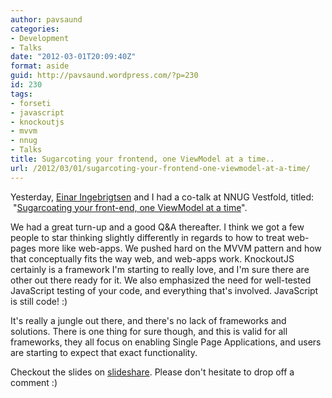 ```yaml
---
author: pavsaund
categories:
- Development
- Talks
date: "2012-03-01T20:09:40Z"
format: aside
guid: http://pavsaund.wordpress.com/?p=230
id: 230
tags:
- forseti
- javascript
- knockoutjs
- mvvm
- nnug
- Talks
title: Sugarcoting your frontend, one ViewModel at a time..
url: /2012/03/01/sugarcoting-your-frontend-one-viewmodel-at-a-time/
---
```


Yesterday, <a title="Einar Ingebrigtsen" href="http://twitter.com/einari">Einar Ingebrigtsen</a> and I had a co-talk at NNUG Vestfold, titled:  "<a href="http://www.nnug.no/Avdelinger/Vestfold/Moter/NNUG-Vestfold---22-Februar-2012/">Sugarcoating your front-end, one ViewModel at a time</a>".

We had a great turn-up and a good Q&amp;A thereafter. I think we got a few people to star thinking slightly differently in regards to how to treat web-pages more like web-apps. We pushed hard on the MVVM pattern and how that conceptually fits the way web, and web-apps work. KnockoutJS certainly is a framework I'm starting to really love, and I'm sure there are other out there ready for it. We also emphasized the need for well-tested JavaScript testing of your code, and everything that's involved. JavaScript is still code! :)

It's really a jungle out there, and there's no lack of frameworks and solutions. There is one thing for sure though, and this is valid for all frameworks, they all focus on enabling Single Page Applications, and users are starting to expect that exact functionality.

Checkout the slides on <a title="sugarcoating-your-frontend-one-viewmodel-at-a-time" href="http://www.slideshare.net/einari/sugarcoating-your-frontend-one-viewmodel-at-a-time">slideshare</a>. Please don't hesitate to drop off a comment :)